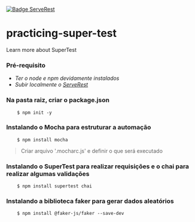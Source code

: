 [![Badge ServeRest](https://img.shields.io/badge/API-ServeRest-green)](https://github.com/ServeRest/ServeRest/)

# practicing-super-test
Learn more about SuperTest

### Pré-requisito

   - *Ter o node e npm devidamente instalados*
   - *Subir localmente o [ServeRest](https://github.com/ServeRest/ServeRest/)*

### Na pasta raiz, criar o package.json

```shell
	$ npm init -y
```

### Instalando o Mocha para estruturar a automação

```shell
	$ npm install mocha
```

> Criar arquivo '.mocharc.js' e definir o que será executado

### Instalando o SuperTest para realizar requisições e o chai para realizar algumas validações

```shell
	$ npm install supertest chai
```

### Instalando a biblioteca faker para gerar dados aleatórios

```shell
	$ npm install @faker-js/faker --save-dev
```